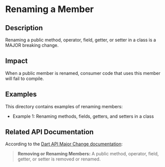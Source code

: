 # Renaming a Member

## Description
Renaming a public method, operator, field, getter, or setter in a class is a MAJOR breaking change.

## Impact
When a public member is renamed, consumer code that uses this member will fail to compile.

## Examples
This directory contains examples of renaming members:
- Example 1: Renaming methods, fields, getters, and setters in a class

## Related API Documentation
According to the [Dart API Major Change documentation](../../api_major_change.md):
> **Removing or Renaming Members:** A public method, operator, field, getter, or setter is removed or renamed.
